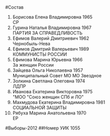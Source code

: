 #Состав
1. Борисова Елена Владимировна 1965   
    СР
2. Гурина Наталья Владимировна 1967   
    ПАРТИЯ ЗА СПРАВЕДЛИВОСТЬ
3. Ефимов Валерий Дмитриевич 1962   
    Чернобыль-Нева
4. Ефимов Дмитрий Валерьевич 1989   
    КОММУНИСТЫ РОССИИ
5. Ефимова Марина Юрьевна 1966   
    За женщин России
6. Зайцева Ольга Николаевна 1957   
    Муниципальный Совет МО МО Звездное
7. Золкина Светлана Олеговна 1974   
    ЛДПР
8. Иванова Екатерина Викторовна 1975   
    "МОО "Союз женщин СПб и ЛО"
9. Махмудова Екатерина Владимировна 1981   
    СОЦИАЛЬНОЙ ЗАЩИТЫ
10. Рябуха Марина Анатольевна 1970   
    ЕР

#Выборы-2012
##Номер УИК
1055